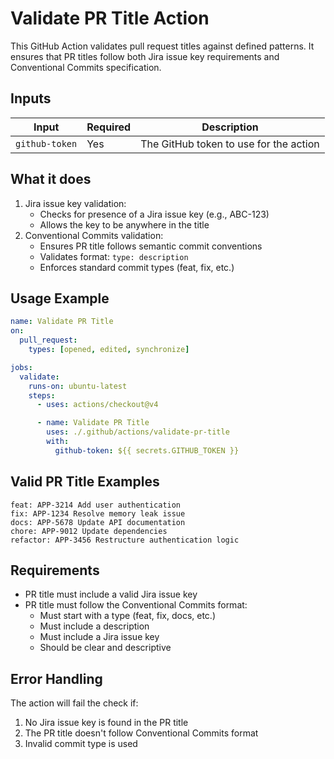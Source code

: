 # Validate PR Title Action

This GitHub Action validates pull request titles against defined patterns. It ensures that PR titles follow both Jira issue key requirements and Conventional Commits specification.

## Inputs

| Input | Required | Description |
|-------|----------|-------------|
| `github-token` | Yes | The GitHub token to use for the action |

## What it does

1. Jira issue key validation:
    - Checks for presence of a Jira issue key (e.g., ABC-123)
    - Allows the key to be anywhere in the title
2. Conventional Commits validation:
    - Ensures PR title follows semantic commit conventions
    - Validates format: `type: description`
    - Enforces standard commit types (feat, fix, etc.)

## Usage Example

```yaml
name: Validate PR Title
on:
  pull_request:
    types: [opened, edited, synchronize]

jobs:
  validate:
    runs-on: ubuntu-latest
    steps:
      - uses: actions/checkout@v4

      - name: Validate PR Title
        uses: ./.github/actions/validate-pr-title
        with:
          github-token: ${{ secrets.GITHUB_TOKEN }}
```

## Valid PR Title Examples

```
feat: APP-3214 Add user authentication
fix: APP-1234 Resolve memory leak issue
docs: APP-5678 Update API documentation
chore: APP-9012 Update dependencies
refactor: APP-3456 Restructure authentication logic
```

## Requirements

- PR title must include a valid Jira issue key
- PR title must follow the Conventional Commits format:
  - Must start with a type (feat, fix, docs, etc.)
  - Must include a description
  - Must include a Jira issue key
  - Should be clear and descriptive

## Error Handling

The action will fail the check if:

1. No Jira issue key is found in the PR title
2. The PR title doesn't follow Conventional Commits format
3. Invalid commit type is used
